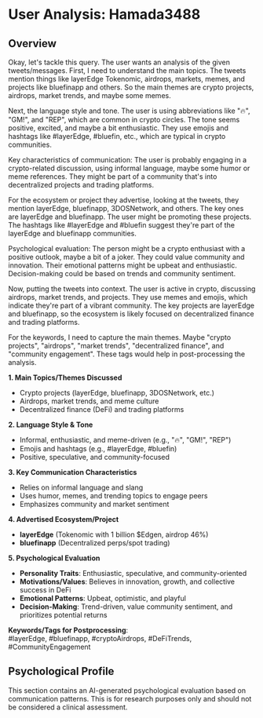 # User Analysis: Hamada3488

## Overview

<think>
Okay, let's tackle this query. The user wants an analysis of the given tweets/messages. First, I need to understand the main topics. The tweets mention things like layerEdge Tokenomic, airdrops, markets, memes, and projects like bluefinapp and others. So the main themes are crypto projects, airdrops, market trends, and maybe some memes.

Next, the language style and tone. The user is using abbreviations like "🔥", "GM!", and "REP", which are common in crypto circles. The tone seems positive, excited, and maybe a bit enthusiastic. They use emojis and hashtags like #layerEdge, #bluefin, etc., which are typical in crypto communities.

Key characteristics of communication: The user is probably engaging in a crypto-related discussion, using informal language, maybe some humor or meme references. They might be part of a community that's into decentralized projects and trading platforms.

For the ecosystem or project they advertise, looking at the tweets, they mention layerEdge, bluefinapp, 3DOSNetwork, and others. The key ones are layerEdge and bluefinapp. The user might be promoting these projects. The hashtags like #layerEdge and #bluefin suggest they're part of the layerEdge and bluefinapp communities.

Psychological evaluation: The person might be a crypto enthusiast with a positive outlook, maybe a bit of a joker. They could value community and innovation. Their emotional patterns might be upbeat and enthusiastic. Decision-making could be based on trends and community sentiment.

Now, putting the tweets into context. The user is active in crypto, discussing airdrops, market trends, and projects. They use memes and emojis, which indicate they're part of a vibrant community. The key projects are layerEdge and bluefinapp, so the ecosystem is likely focused on decentralized finance and trading platforms.

For the keywords, I need to capture the main themes. Maybe "crypto projects", "airdrops", "market trends", "decentralized finance", and "community engagement". These tags would help in post-processing the analysis.
</think>

**1. Main Topics/Themes Discussed**  
- Crypto projects (layerEdge, bluefinapp, 3DOSNetwork, etc.)  
- Airdrops, market trends, and meme culture  
- Decentralized finance (DeFi) and trading platforms  

**2. Language Style & Tone**  
- Informal, enthusiastic, and meme-driven (e.g., "🔥", "GM!", "REP")  
- Emojis and hashtags (e.g., #layerEdge, #bluefin)  
- Positive, speculative, and community-focused  

**3. Key Communication Characteristics**  
- Relies on informal language and slang  
- Uses humor, memes, and trending topics to engage peers  
- Emphasizes community and market sentiment  

**4. Advertised Ecosystem/Project**  
- **layerEdge** (Tokenomic with 1 billion $Edgen, airdrop 46%)  
- **bluefinapp** (Decentralized perps/spot trading)  

**5. Psychological Evaluation**  
- **Personality Traits**: Enthusiastic, speculative, and community-oriented  
- **Motivations/Values**: Believes in innovation, growth, and collective success in DeFi  
- **Emotional Patterns**: Upbeat, optimistic, and playful  
- **Decision-Making**: Trend-driven, value community sentiment, and prioritizes potential returns  

**Keywords/Tags for Postprocessing**:  
#layerEdge, #bluefinapp, #cryptoAirdrops, #DeFiTrends, #CommunityEngagement

## Psychological Profile

This section contains an AI-generated psychological evaluation based on communication patterns. This is for research purposes only and should not be considered a clinical assessment.